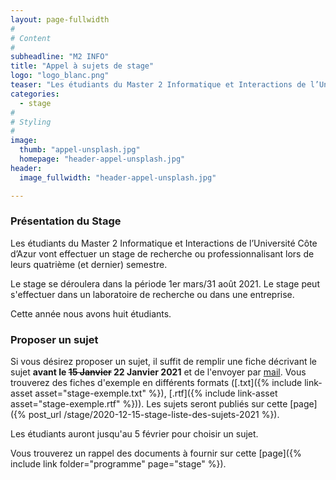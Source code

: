 ```yaml
---
layout: page-fullwidth
#
# Content
#
subheadline: "M2 INFO"
title: "Appel à sujets de stage"
logo: "logo_blanc.png"
teaser: "Les étudiants du Master 2 Informatique et Interactions de l’Université Côte d’Azur vont effectuer un stage de recherche ou professionnalisant lors de leur quatrième (et dernier) semestre."
categories:
  - stage
#
# Styling
#
image:
  thumb: "appel-unsplash.jpg"
  homepage: "header-appel-unsplash.jpg"
header:
  image_fullwidth: "header-appel-unsplash.jpg"

---
```


### Présentation du Stage ###
Les étudiants du Master 2 Informatique et Interactions de l’Université Côte d’Azur vont effectuer un stage de recherche ou professionnalisant lors de leurs quatrième (et dernier) semestre.

Le stage se déroulera dans la période 1er mars/31 août 2021. Le stage peut s'effectuer dans un laboratoire de recherche ou dans une entreprise.

Cette année nous avons huit étudiants.

### Proposer un sujet ###

Si vous désirez proposer un sujet, il suffit de remplir une fiche décrivant le sujet **avant le ~~15 Janvier~~ 22 Janvier 2021** et de l'envoyer par [mail](mailto:jcregin@gmail.com). Vous trouverez des fiches d'exemple en différents formats ([.txt]({% include link-asset asset="stage-exemple.txt" %}), [.rtf]({% include link-asset asset="stage-exemple.rtf" %})). Les sujets seront publiés sur cette [page]({% post_url /stage/2020-12-15-stage-liste-des-sujets-2021 %}).

Les étudiants auront jusqu'au 5 février pour choisir un sujet.

Vous trouverez un rappel des documents à fournir sur cette [page]({% include link folder="programme" page="stage" %}).
